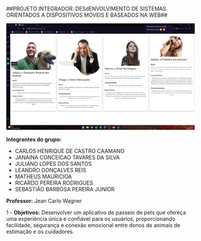 ##PROJETO INTEGRADOR: DESdENVOLVIMENTO DE SISTEMAS ORIENTADOS A DISPOSITIVOS MÓVEIS E BASEADOS NA WEB##

![scrre](static/IMG/layout.jpeg)

**Integrantes do grupo:** 
- CARLOS HENRIQUE DE CASTRO CAAMANO
- JANAINA CONCEICAO TAVARES DA SILVA
- JULIANO LOPES DOS SANTOS
- LEANDRO GONÇALVES REIS
- MATHEUS MAURICIOA
- RICARDO PEREIRA RODRIGUES
- SEBASTIÃO BARBOSA PEREIRA JUNIOR

**Professor:** Jean Carlo Wagner

1 - **Objetivos:**
Desenvolver um aplicativo de passeio de pets que ofereça uma experiência única e confiável para os usuários, proporcionando facilidade, segurança e conexão emocional entre donos de animais de estimação e os cuidadores.
